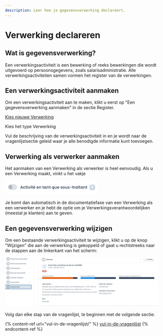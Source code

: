 ```yaml
---
description: Leer hoe je gegevensverwerking declareert.
---
```


# Verwerking declareren

## Wat is gegevensverwerking?

Een verwerkingsactiviteit is een bewerking of reeks bewerkingen die wordt uitgevoerd op persoonsgegevens, zoals salarisadministratie. Alle verwerkingsactiviteiten samen vormen het register van de verwerkingen.

## Een verwerkingsactiviteit aanmaken&#x20;

Om een verwerkingsactiviteit aan te maken, klikt u eerst op "Een gegevensverwerking aanmaken" in de sectie Register.

[Kies nieuwe Verwerking](<../../.gitbook/assets/image (185).png>)

Kies het type Verwerking&#x20;

Vul de beschrijving van de verwerkingsactiviteit in en je wordt naar de vragenlijstsectie geleid waar je alle benodigde informatie kunt toevoegen.



## Verwerking als verwerker aanmaken

Het aanmaken van een Verwerking als verwerker is heel eenvoudig. Als u een Verwerking maakt, vinkt u het vakje&#x20;

![](<../../.gitbook/assets/image (186).png>)

Je komt dan automatisch in de documentatiefase van een Verwerking als een verwerker en je hebt de optie om je Verwerkingsverantwoordelijken (meestal je klanten) aan te geven.

## Een gegevensverwerking wijzigen

Om een bestaande verwerkingsactiviteit te wijzigen, klikt u op de knop "Wijzigen" die aan de verwerking is gekoppeld of gaat u rechtstreeks naar de stappen aan de linkerkant van het scherm:

![](<../../.gitbook/assets/image (187).png>)

Volg dan elke stap van de vragenlijst, te beginnen met de volgende sectie:

{% content-ref url="vul-in-de-vragenlijst/" %}
[vul-in-de-vragenlijst](vul-in-de-vragenlijst/)
{% endcontent-ref %}

